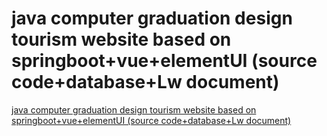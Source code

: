 # java computer graduation design tourism website based on springboot+vue+elementUI (source code+database+Lw document)
[java computer graduation design tourism website based on springboot+vue+elementUI (source code+database+Lw document)](https://aiwithcloud.com/2022/09/15/java_computer_graduation_design_tourism_website_based_on_springbootvueelementui_source_codedatabaselw_document/)